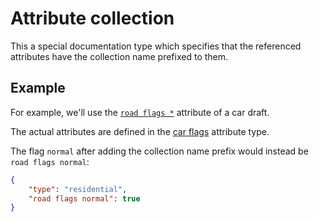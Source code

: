 # Attribute collection

This a special documentation type which specifies
that the referenced attributes have the collection name prefixed to them.

## Example

For example, we'll use the [`road flags *`](../draft-types/car.md#flag)
attribute of a car draft.

The actual attributes are defined in the [car flags](car-flags.md) attribute type.

The flag `normal` after adding the collection name prefix would instead be `road flags normal`:
```json
{
    "type": "residential",
    "road flags normal": true
}
```
